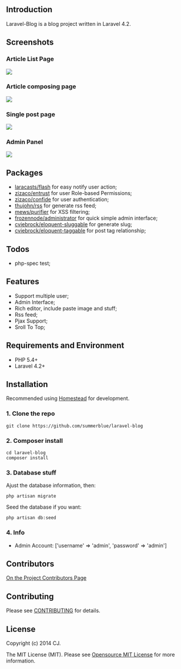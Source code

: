 ## Introduction

Laravel-Blog is a blog project written in Laravel 4.2. 

## Screenshots

### Article List Page

![](http://ww2.sinaimg.cn/large/6d86d850gw1el7mi6b3bzj20u40kvn13.jpg) 

### Article composing page

![](http://ww4.sinaimg.cn/large/6d86d850jw1el7mmy4ubjj20ua0nqdjd.jpg)

### Single post page

![](http://ww2.sinaimg.cn/large/6d86d850jw1el7mz0m45aj20uc0o6whv.jpg)

### Admin Panel

![](http://ww3.sinaimg.cn/large/6d86d850jw1el7mycokl4j20ub0o4gp8.jpg)

## Packages

* [laracasts/flash]() for easy notify user action;
* [zizaco/entrust](https://github.com/Zizaco/entrust) for user Role-based Permissions;
* [zizaco/confide](https://github.com/Zizaco/confide) for user authentication;
* [thujohn/rss]() for generate rss feed;
* [mews/purifier]() for XSS filtering;
* [frozennode/administrator]() for quick simple admin interface;
* [cviebrock/eloquent-sluggable]() for generate slug;
* [cviebrock/eloquent-taggable]() for post tag relationship;

## Todos

* php-spec test;

## Features

* Support multiple user;
* Admin Interface;
* Rich editor, include paste image and stuff;
* Rss feed;
* Pjax Support;
* Sroll To Top;

## Requirements and Environment

* PHP 5.4+
* Laravel 4.2+

## Installation

Recommended using [Homestead](http://laravel.com/docs/4.2/homestead) for development.

### 1. Clone the repo

    git clone https://github.com/summerblue/laravel-blog

### 2. Composer install

    cd laravel-blog
    composer install
    
### 3. Database stuff

Ajust the database information, then: 

    php artisan migrate

Seed the database if you want: 

    php artisan db:seed

### 4. Info

* Admin Account: ['username' => 'admin', 'password' => 'admin']


## Contributors

[On the Project Contributors Page](https://github.com/summerblue/phphub/graphs/contributors)

## Contributing

Please see [CONTRIBUTING](CONTRIBUTING.md) for details.

## License

Copyright (c) 2014 CJ.

The MIT License (MIT). Please see [Opensource MIT License](http://www.opensource.org/licenses/MIT) for more information.

